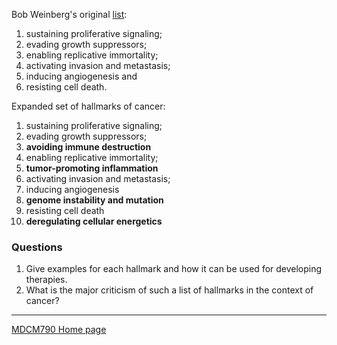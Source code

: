 Bob Weinberg's original [list](https://www.cell.com/fulltext/S0092-8674(00)81683-9):
1. sustaining proliferative signaling;
2. evading growth suppressors;
3. enabling replicative immortality;
4. activating invasion and metastasis;
5. inducing angiogenesis and
6. resisting cell death.

Expanded set of hallmarks of cancer:
1. sustaining proliferative signaling;
2. evading growth suppressors;
3. **avoiding immune destruction**
4. enabling replicative immortality;
5. **tumor-promoting inflammation**
6. activating invasion and metastasis;
7. inducing angiogenesis
8. **genome instability and mutation**
9. resisting cell death
10. **deregulating cellular energetics**

### Questions
1. Give examples for each hallmark and how it can be used for developing therapies.
2. What is the major criticism of such a list of hallmarks in the context of cancer?

---

[MDCM790 Home page](mdcm790.md)
